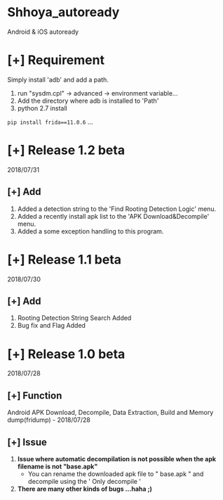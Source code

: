 # Shhoya_autoready
Android &amp; iOS autoready



# [+] Requirement

Simply install 'adb' and add a path. 

1. run "sysdm.cpl"  -> advanced  -> environment variable...
2. Add the directory where adb is installed to 'Path'
3. python 2.7 install

`pip install frida==11.0.6` ...



# [+] Release 1.2 beta

2018/07/31

## [+] Add

1. Added a detection string to the 'Find Rooting Detection Logic' menu.
2. Added a recently install apk list to the 'APK Download&Decompile' menu.
3. Added a some exception handling to this program.





# [+] Release 1.1 beta #

2018/07/30

## [+] Add

1. Rooting Detection String Search Added
2. Bug fix and Flag Added 



# [+] Release 1.0 beta

2018/07/28

## [+] Function

Android APK Download, Decompile, Data Extraction, Build and Memory dump(fridump) - 2018/07/28





## [+] Issue

1. **Issue where automatic decompilation is not possible when the apk filename is not "base.apk"**
   - You can rename the downloaded apk file to " base.apk " and decompile using the ' Only decompile '
2. **There are many other kinds of bugs ...haha ;)**





